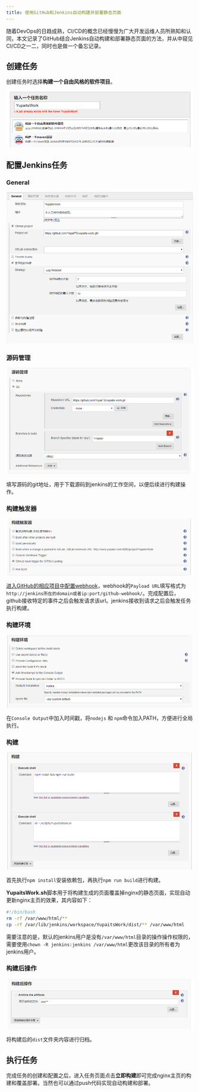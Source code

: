 ```yaml
---
title: 使用GitHub和Jenkins自动构建并部署静态页面
---
```


随着DevOps的日趋成熟，CI/CD的概念已经慢慢为广大开发运维人员所熟知和认同，本文记录了GitHub结合Jenkins自动构建和部署静态页面的方法，并从中窥见CI/CD之一二，同时也是做一个备忘记录。

<!-- more -->

## 创建任务

创建任务时选择**构建一个自由风格的软件项目**。

![jenkins创建任务](/images/使用GitHub和Jenkins自动构建并部署静态页面/jenkins创建任务.png)

## 配置Jenkins任务

### General

![任务配置-General](/images/使用GitHub和Jenkins自动构建并部署静态页面/任务配置-General.png)

### 源码管理

![任务配置-源码管理](/images/使用GitHub和Jenkins自动构建并部署静态页面/任务配置-源码管理.png)

填写源码的git地址，用于下载源码到jenkins的工作空间，以便后续进行构建操作。

### 构建触发器

![任务配置-构建触发器](/images/使用GitHub和Jenkins自动构建并部署静态页面/任务配置-构建触发器.png)

[进入GitHub的相应项目中配置webhook](https://github.com/YupaiTS/yupaits-work/settings/hooks)，webhook的`Payload URL`填写格式为`http://jenkins所在的domain或者ip:port/github-webhook/`。完成配置后，github接收特定的事件之后会触发请求该url。jenkins接收到请求之后会触发任务执行构建。

### 构建环境

![任务配置-构建环境](/images/使用GitHub和Jenkins自动构建并部署静态页面/任务配置-构建环境.png)

在`Console Output`中加入时间戳，将`nodejs` 和 `npm`命令加入PATH，方便进行全局执行。

### 构建

![任务配置-构建](/images/使用GitHub和Jenkins自动构建并部署静态页面/任务配置-构建.png)

首先执行`npm install`安装依赖包，再执行`npm run build`进行构建。

**YupaitsWork.sh**脚本用于将构建生成的页面覆盖掉nginx的静态页面，实现自动更新nginx主页的效果，其内容如下：

```bash
#!/bin/bash
rm -rf /var/www/html/**
cp -rf /var/lib/jenkins/workspace/YupaitsWork/dist/** /var/www/html
```

需要注意的是，默认的jenkins用户是没有`/var/www/html`目录的操作操作权限的，需要使用`chown -R jenkins:jenkins /var/www/html`更改该目录的所有者为jenkins用户。

### 构建后操作

![任务配置-构建后操作](/images/使用GitHub和Jenkins自动构建并部署静态页面/任务配置-构建后操作.png)

将构建后的`dist`文件夹内容进行归档。

## 执行任务

完成任务的创建和配置之后，进入任务页面点击**立即构建**即可完成nginx主页的构建和覆盖部署。当然也可以通过push代码实现自动构建和部署。